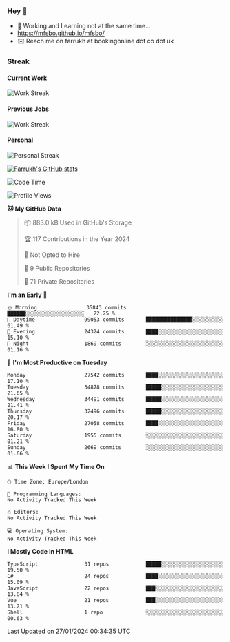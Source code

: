 ### Hey 👋

- 🏃 Working and Learning not at the same time...
- https://mfsbo.github.io/mfsbo/
- ✉️ Reach me on farrukh at bookingonline dot co dot uk

### Streak
#### Current Work
![Work Streak](https://streak-stats.demolab.com/?user=mfsbo)
#### Previous Jobs
![Work Streak](https://streak-stats.demolab.com/?user=farrukhcw)
#### Personal
![Personal Streak](https://streak-stats.demolab.com/?user=farrukhsubhani)

[![Farrukh's GitHub stats](https://github-readme-stats.vercel.app/api?username=mfsbo&hide=stars&count_private=true)](https://github.com/mfsbo/)

<!--START_SECTION:waka-->
![Code Time](http://img.shields.io/badge/Code%20Time-576%20hrs%2035%20mins-blue)

![Profile Views](http://img.shields.io/badge/Profile%20Views-10-blue)

**🐱 My GitHub Data** 

> 📦 883.0 kB Used in GitHub's Storage 
 > 
> 🏆 117 Contributions in the Year 2024
 > 
> 🚫 Not Opted to Hire
 > 
> 📜 9 Public Repositories 
 > 
> 🔑 71 Private Repositories 
 > 
**I'm an Early 🐤** 

```text
🌞 Morning                35843 commits       ██████░░░░░░░░░░░░░░░░░░░   22.25 % 
🌆 Daytime                99053 commits       ███████████████░░░░░░░░░░   61.49 % 
🌃 Evening                24324 commits       ████░░░░░░░░░░░░░░░░░░░░░   15.10 % 
🌙 Night                  1869 commits        ░░░░░░░░░░░░░░░░░░░░░░░░░   01.16 % 
```
📅 **I'm Most Productive on Tuesday** 

```text
Monday                   27542 commits       ████░░░░░░░░░░░░░░░░░░░░░   17.10 % 
Tuesday                  34878 commits       █████░░░░░░░░░░░░░░░░░░░░   21.65 % 
Wednesday                34491 commits       █████░░░░░░░░░░░░░░░░░░░░   21.41 % 
Thursday                 32496 commits       █████░░░░░░░░░░░░░░░░░░░░   20.17 % 
Friday                   27058 commits       ████░░░░░░░░░░░░░░░░░░░░░   16.80 % 
Saturday                 1955 commits        ░░░░░░░░░░░░░░░░░░░░░░░░░   01.21 % 
Sunday                   2669 commits        ░░░░░░░░░░░░░░░░░░░░░░░░░   01.66 % 
```


📊 **This Week I Spent My Time On** 

```text
🕑︎ Time Zone: Europe/London

💬 Programming Languages: 
No Activity Tracked This Week

🔥 Editors: 
No Activity Tracked This Week

💻 Operating System: 
No Activity Tracked This Week
```

**I Mostly Code in HTML** 

```text
TypeScript               31 repos            █████░░░░░░░░░░░░░░░░░░░░   19.50 % 
C#                       24 repos            ████░░░░░░░░░░░░░░░░░░░░░   15.09 % 
JavaScript               22 repos            ███░░░░░░░░░░░░░░░░░░░░░░   13.84 % 
Vue                      21 repos            ███░░░░░░░░░░░░░░░░░░░░░░   13.21 % 
Shell                    1 repo              ░░░░░░░░░░░░░░░░░░░░░░░░░   00.63 % 
```




 Last Updated on 27/01/2024 00:34:35 UTC
<!--END_SECTION:waka-->
<!--
**mfsbo/mfsbo** is a ✨ _special_ ✨ repository because its `README.md` (this file) appears on your GitHub profile.

Here are some ideas to get you started:

- 🔭 I’m currently working on ...
- 🌱 I’m currently learning ...
- 👯 I’m looking to collaborate on ...
- 🤔 I’m looking for help with ...
- 💬 Ask me about ...
- 📫 How to reach me: ...
- 😄 Pronouns: ...
- ⚡ Fun fact: ...
-->

